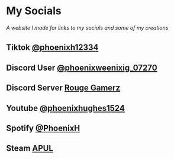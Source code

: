 # My Socials
###### A website I made for links to my socials and some of my creations

## Tiktok [@phoenixh12334](https://www.tiktok.com/@phoenixh12334) 

## Discord User [@phoenixweenixig_07270](https://discord.com/users/1142100409570308176)

## Discord Server [Rouge Gamerz](https://discord.gg/tCN2nbSCtK)

## Youtube [@phoenixhughes1524](https://www.youtube.com/@phoenixhughes1524)

## Spotify [@PhoenixH](https://open.spotify.com/user/31y3ig6kv5keee6e4h275mbtirwe?si=345934bb82d44ae6)

## Steam [APUL](https://steamcommunity.com/id/AussiePhoenixUrbanLegend/)
